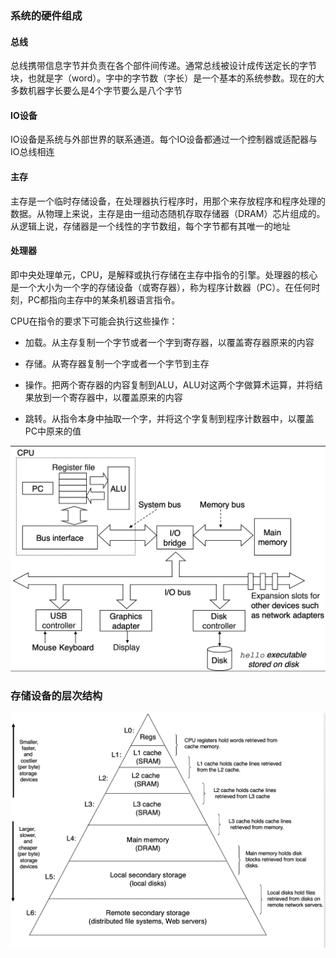 ### 系统的硬件组成

#### 总线

总线携带信息字节并负责在各个部件间传递。通常总线被设计成传送定长的字节块，也就是字（word）。字中的字节数（字长）是一个基本的系统参数。现在的大多数机器字长要么是4个字节要么是八个字节

#### IO设备

IO设备是系统与外部世界的联系通道。每个IO设备都通过一个控制器或适配器与IO总线相连

#### 主存

主存是一个临时存储设备，在处理器执行程序时，用那个来存放程序和程序处理的数据。从物理上来说，主存是由一组动态随机存取存储器（DRAM）芯片组成的。从逻辑上说，存储器是一个线性的字节数组，每个字节都有其唯一的地址

#### 处理器

即中央处理单元，CPU，是解释或执行存储在主存中指令的引擎。处理器的核心是一个大小为一个字的存储设备（或寄存器），称为程序计数器（PC）。在任何时刻，PC都指向主存中的某条机器语言指令。

CPU在指令的要求下可能会执行这些操作：

* 加载。从主存复制一个字节或者一个字到寄存器，以覆盖寄存器原来的内容

* 存储。从寄存器复制一个字或者一个字节到主存

* 操作。把两个寄存器的内容复制到ALU，ALU对这两个字做算术运算，并将结果放到一个寄存器中，以覆盖原来的内容

* 跳转。从指令本身中抽取一个字，并将这个字复制到程序计数器中，以覆盖PC中原来的值

  

<img src="pic/系统的硬件组成.png" alt="计算机硬件" title=" style=&quot;zoom:0%;" style="zoom:50%;" />

### 存储设备的层次结构

<img src="pic/存储器层次结构.png" alt="存储器层级结构" style="zoom:50%;" />

